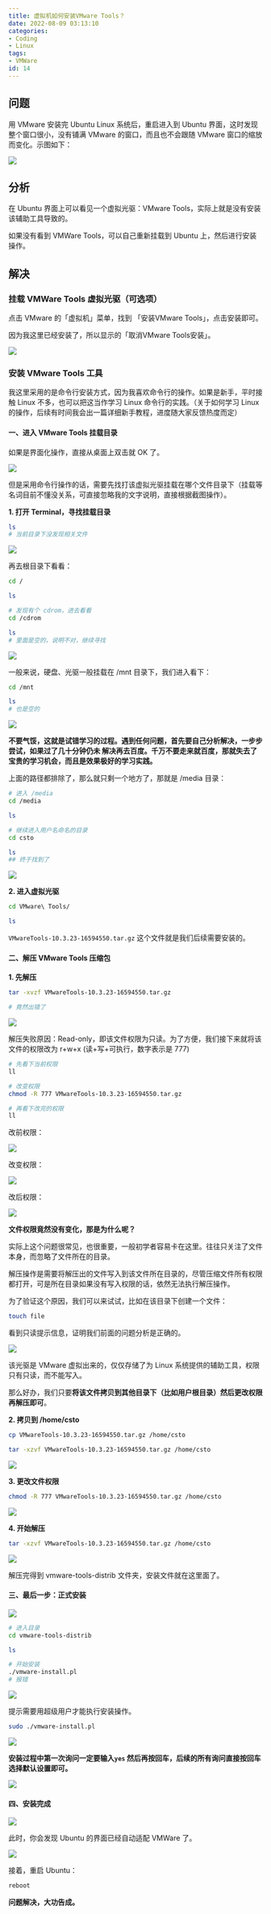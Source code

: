 ```yaml
---
title: 虚拟机如何安装VMware Tools？
date: 2022-08-09 03:13:10
categories:
- Coding
- Linux
tags:
- VMWare
id: 14
---
```


## 问题

用 VMware 安装完 Ubuntu Linux 系统后，重启进入到 Ubuntu 界面，这时发现整个窗口很小，没有铺满 VMware 的窗口，而且也不会跟随 VMware 窗口的缩放而变化。示图如下：

<!--more-->

![](https://img.arctee.cn/one/202205271150837.png)

## 分析

在 Ubuntu 界面上可以看见一个虚拟光驱：VMware Tools，实际上就是没有安装该辅助工具导致的。

如果没有看到 VMWare Tools，可以自己重新挂载到 Ubuntu 上，然后进行安装操作。

## 解决

### 挂载 VMWare Tools 虚拟光驱（可选项）

点击 VMware 的「虚拟机」菜单，找到 「安装VMware Tools」，点击安装即可。

因为我这里已经安装了，所以显示的「取消VMware Tools安装」。

![](https://img.arctee.cn/one/202205271157325.png)

### 安装 VMware Tools 工具

我这里采用的是命令行安装方式，因为我喜欢命令行的操作。如果是新手，平时接触 Linux 不多，也可以把这当作学习 Linux 命令行的实践。（关于如何学习 Linux 的操作，后续有时间我会出一篇详细新手教程，进度随大家反馈热度而定）

#### 一、进入 VMware Tools 挂载目录

如果是界面化操作，直接从桌面上双击就 OK 了。

![](https://img.arctee.cn/one/202205271210370.png)

但是采用命令行操作的话，需要先找打该虚拟光驱挂载在哪个文件目录下（挂载等名词目前不懂没关系，可直接忽略我的文字说明，直接根据截图操作）。

**1. 打开 Terminal，寻找挂载目录**
  
```bash
ls
# 当前目录下没发现相关文件
```

![](https://img.arctee.cn/one/202205271219707.png)

再去根目录下看看：

```bash
cd /

ls

# 发现有个 cdrom，进去看看
cd /cdrom 

ls
# 里面是空的，说明不对，继续寻找
```

![](https://img.arctee.cn/one/202205271223308.png)

一般来说，硬盘、光驱一般挂载在 /mnt 目录下，我们进入看下：

```bash
cd /mnt

ls
# 也是空的
```

![](https://img.arctee.cn/one/202205271228686.png)

**不要气馁，这就是试错学习的过程。遇到任何问题，首先要自己分析解决，一步步尝试，如果过了几十分钟仍未
解决再去百度。千万不要走来就百度，那就失去了宝贵的学习机会，而且是效果极好的学习实践。**

上面的路径都排除了，那么就只剩一个地方了，那就是 /media 目录：

```bash
# 进入 /media 
cd /media

ls

# 继续进入用户名命名的目录
cd csto

ls
## 终于找到了
```

![](https://img.arctee.cn/one/202205271234195.png)

**2. 进入虚拟光驱**

```bash
cd VMware\ Tools/

ls 
```
`VMwareTools-10.3.23-16594550.tar.gz` 这个文件就是我们后续需要安装的。

#### 二、解压 VMware Tools 压缩包

**1. 先解压**

```bash 
tar -xvzf VMwareTools-10.3.23-16594550.tar.gz

# 竟然出错了
```

![](https://img.arctee.cn/one/202205271241923.png)

解压失败原因：Read-only，即该文件权限为只读。为了方便，我们接下来就将该文件的权限改为 r+w+x (读+写+可执行，数字表示是 777)

```bash 
# 先看下当前权限
ll 

# 改变权限
chmod -R 777 VMwareTools-10.3.23-16594550.tar.gz

# 再看下改完的权限
ll 

```

改前权限：

![](https://img.arctee.cn/one/202205271248504.png)

改变权限：

![](https://img.arctee.cn/one/202205271249596.png)

改后权限：

![](https://img.arctee.cn/one/202205271250008.png)

**文件权限竟然没有变化，那是为什么呢？**

实际上这个问题很常见，也很重要，一般初学者容易卡在这里。往往只关注了文件本身，而忽略了文件所在的目录。

解压操作是需要将解压出的文件写入到该文件所在目录的，尽管压缩文件所有权限都打开，可是所在目录如果没有写入权限的话，依然无法执行解压操作。

为了验证这个原因，我们可以来试试，比如在该目录下创建一个文件：

```bash
touch file
```
看到只读提示信息，证明我们前面的问题分析是正确的。

![](https://img.arctee.cn/one/202205271302098.png)

该光驱是 VMware 虚拟出来的，仅仅存储了为 Linux 系统提供的辅助工具，权限只有只读，而不能写入。

那么好办，我们只要**将该文件拷贝到其他目录下（比如用户根目录）然后更改权限再解压即可**。

**2. 拷贝到 /home/csto**
  
```bash
cp VMwareTools-10.3.23-16594550.tar.gz /home/csto

tar -xzvf VMwareTools-10.3.23-16594550.tar.gz /home/csto
```

![](https://img.arctee.cn/one/202205271317504.png)

**3. 更改文件权限**

```bash
chmod -R 777 VMwareTools-10.3.23-16594550.tar.gz /home/csto
```

![](https://img.arctee.cn/one/202205271318429.png)

**4. 开始解压**

```bash
tar -xzvf VMwareTools-10.3.23-16594550.tar.gz /home/csto
```

![](https://img.arctee.cn/one/202205271320225.png)

解压完得到 vmware-tools-distrib 文件夹，安装文件就在这里面了。

#### 三、最后一步：正式安装

![](https://img.arctee.cn/one/202205271324941.png)

```bash
# 进入目录
cd vmware-tools-distrib

ls

# 开始安装
./vmware-install.pl
# 报错
```

![](https://img.arctee.cn/one/202205271328399.png)

提示需要用超级用户才能执行安装操作。

```bash
sudo ./vmware-install.pl
```

![](https://img.arctee.cn/one/202205271329167.png)

**安装过程中第一次询问一定要输入`yes` 然后再按回车，后续的所有询问直接按回车选择默认设置即可。**

![](https://img.arctee.cn/one/202205271332707.png)

#### 四、安装完成

![](https://img.arctee.cn/one/202205271337654.png)

此时，你会发现 Ubuntu 的界面已经自动适配 VMWare 了。

![](https://img.arctee.cn/one/202205271340335.png)

接着，重启 Ubuntu：

```bash
reboot
```

**问题解决，大功告成。**